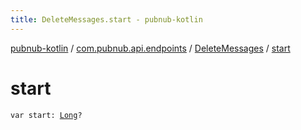 ```yaml
---
title: DeleteMessages.start - pubnub-kotlin
---
```


[pubnub-kotlin](../../index.html) / [com.pubnub.api.endpoints](../index.html) / [DeleteMessages](index.html) / [start](./start.html)

# start

`var start: `[`Long`](https://kotlinlang.org/api/latest/jvm/stdlib/kotlin/-long/index.html)`?`